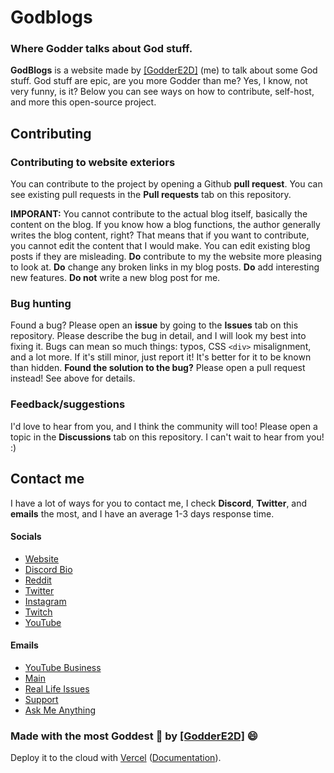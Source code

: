 # Godblogs
### Where Godder talks about God stuff.
**GodBlogs** is a website made by [\[GodderE2D\]](https://www.godder.ga/) (me) to talk about some God stuff. God stuff are epic, are you more Godder than me? Yes, I know, not very funny, is it?
Below you can see ways on how to contribute, self-host, and more this open-source project.

## Contributing
### Contributing to website exteriors
You can contribute to the project by opening a Github **pull request**. You can see existing pull requests in the **Pull requests** tab on this repository.

**IMPORANT:** You cannot contribute to the actual blog itself, basically the content on the blog. If you know how a blog functions, the author generally writes the blog content, right? That means that if you want to contribute, you cannot edit the content that I would make. You can edit existing blog posts if they are misleading.
**Do** contribute to my the website more pleasing to look at.
**Do** change any broken links in my blog posts.
**Do** add interesting new features.
**Do not** write a new blog post for me.

### Bug hunting
Found a bug? Please open an **issue** by going to the **Issues** tab on this repository. Please describe the bug in detail, and I will look my best into fixing it.
Bugs can mean so much things: typos, CSS `<div>` misalignment, and a lot more. If it's still minor, just report it! It's better for it to be known than hidden.
**Found the solution to the bug?** Please open a pull request instead! See above for details.

### Feedback/suggestions
I'd love to hear from you, and I think the community will too! Please open a topic in the **Discussions** tab on this repository. I can't wait to hear from you! :)

## Contact me
I have a lot of ways for you to contact me, I check **Discord**, **Twitter**, and **emails** the most, and I have an average 1-3 days response time.
#### Socials
* [Website](https://www.godder.ga/)
* [Discord Bio](https://dsc.bio/godder)
* [Reddit](https://www.reddit.com/user/_-GODDERE2D-_)
* [Twitter](https://www.twitter.com/TheE2D)
* [Instagram](https://www.instagram.com/thee2d)
* [Twitch](https://www.twitch.tv/goddere2d)
* [YouTube](https://www.youtube.com/channel/UC4mQ0olYYYDeOlgSNKTnPcQ)
#### Emails
* [YouTube Business](mailto:e2dbusiness@outlook.com)
* [Main](mailto:main@godder.ga)
* [Real Life Issues](mailto:irl@godder.ga)
* [Support](mailto:support@godder.ga)
* [Ask Me Anything](mailto:ama@godder.ga)

### Made with the most Goddest 💚 by [\[GodderE2D\]](https://www.godder.ga/) 😄

<!-- # Portfolio Starter Kit

This portfolio is built with **Next.js** and a library called [Nextra](https://nextra.vercel.app/). It allows you to write Markdown and focus on the _content_ of your portfolio. This starter includes:

- Automatically configured to handle Markdown/MDX
- Generates an RSS feed based on your posts
- A beautiful theme included out of the box
- Easily categorize posts with tags
- Fast, optimized web font loading

## Configuration

1. Update your name in `theme.config.js` or change the footer.
1. Update your name and site URL for the RSS feed in `scripts/gen-rss.js`.
1. Update the meta tags in `pages/_document.js`.
1. Update the posts inside `pages/posts/*.md` with your own content.

## Deploy your own

Deploy the example using [Vercel](https://vercel.com?utm_source=github&utm_medium=readme&utm_campaign=next-example):

[![Deploy with Vercel](https://vercel.com/button)](https://vercel.com/new/git/external?repository-url=https://github.com/vercel-solutions/nextjs-portfolio-starter&project-name=portfolio&repository-name=portfolio)

## How to use

Execute [`create-next-app`](https://github.com/vercel/next.js/tree/canary/packages/create-next-app) with [npm](https://docs.npmjs.com/cli/init) or [Yarn](https://yarnpkg.com/lang/en/docs/cli/create/) to bootstrap the example:

```bash
npx create-next-app --example blog my-blog
# or
yarn create next-app --example blog my-blog
``` -->

Deploy it to the cloud with [Vercel](https://vercel.com/new?utm_source=github&utm_medium=readme&utm_campaign=next-example) ([Documentation](https://nextjs.org/docs/deployment)).
